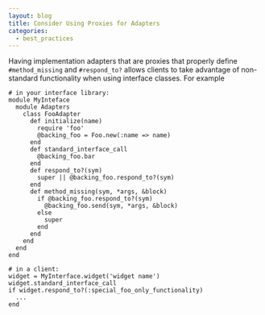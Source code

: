 ```yaml
---
layout: blog
title: Consider Using Proxies for Adapters
categories:
  - best_practices
---
```


Having implementation adapters that are proxies that properly define `#method_missing` and `#respond_to?` allows clients to take advantage of non-standard functionality when using interface classes. For example

    # in your interface library:
    module MyInteface
      module Adapters
        class FooAdapter
          def initialize(name)
            require 'foo'
            @backing_foo = Foo.new(:name => name)
          end
          def standard_interface_call
            @backing_foo.bar
          end
          def respond_to?(sym)
            super || @backing_foo.respond_to?(sym)
          end
          def method_missing(sym, *args, &block)
            if @backing_foo.respond_to?(sym)
              @backing_foo.send(sym, *args, &block)
            else
              super
            end
          end
        end
      end
    end
    
    # in a client:
    widget = MyInterface.widget('widget name')
    widget.standard_interface_call
    if widget.respond_to?(:special_foo_only_functionality)
      ...
    end
